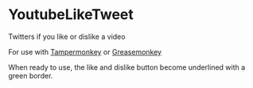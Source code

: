 # YoutubeLikeTweet
Twitters if you like or dislike a video

For use with [Tampermonkey](https://chrome.google.com/webstore/detail/tampermonkey/dhdgffkkebhmkfjojejmpbldmpobfkfo?hl=de) or [Greasemonkey](https://wiki.greasespot.net/Greasemonkey)

When ready to use, the like and dislike button become underlined with a green border.
